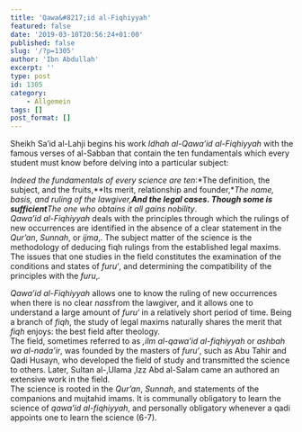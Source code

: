 ```yaml
---
title: 'Qawa&#8217;id al-Fiqhiyyah'
featured: false
date: '2019-03-10T20:56:24+01:00'
published: false
slug: '/?p=1305'
author: 'Ibn Abdullah'
excerpt: ''
type: post
id: 1305
category:
    - Allgemein
tags: []
post_format: []
---
```

Sheikh Sa’id al-Lahji begins his work *Idhah al-Qawa’id al-Fiqhiyyah* with the famous verses of al-Sabban that contain the ten fundamentals which every student must know before delving into a particular subject:

*Indeed the fundamentals of every science are ten*:*The definition, the subject, and the fruits,**Its merit, relationship and founder,**The name, basis, and ruling of the lawgiver,**And the legal cases. Though some is sufficient**The one who obtains it all gains nobility*.  
 *Qawa’id al-Fiqhiyyah* deals with the principles through which the rulings of new occurrences are identified in the absence of a clear statement in the *Qur’an*, *Sunnah*, or *ijma*‚. The subject matter of the science is the methodology of deducing fiqh rulings from the established legal maxims. The issues that one studies in the field constitutes the examination of the conditions and states of *furu‘*, and determining the compatibility of the principles with the *furu*‚.

 *Qawa’id al-Fiqhiyyah* allows one to know the ruling of new occurrences when there is no clear *nass*from the lawgiver, and it allows one to understand a large amount of *furu‘* in a relatively short period of time. Being a branch of *fiqh*, the study of legal maxims naturally shares the merit that *fiqh* enjoys: the best field after theology.   
 The field, sometimes referred to as *‚ilm al-qawa’id al-fiqhiyyah* or *ashbah wa al-nada’ir*, was founded by the masters of *furu‘*, such as Abu Tahir and Qadi Husayn, who developed the field of study and transmitted the science to others. Later, Sultan al-‚Ulama ‚Izz Abd al-Salam came an authored an extensive work in the field.   
 The science is rooted in the *Qur’an*, *Sunnah*, and statements of the companions and mujtahid imams. It is communally obligatory to learn the science of *qawa’id al-fiqhiyyah*, and personally obligatory whenever a qadi appoints one to learn the science (6-7).